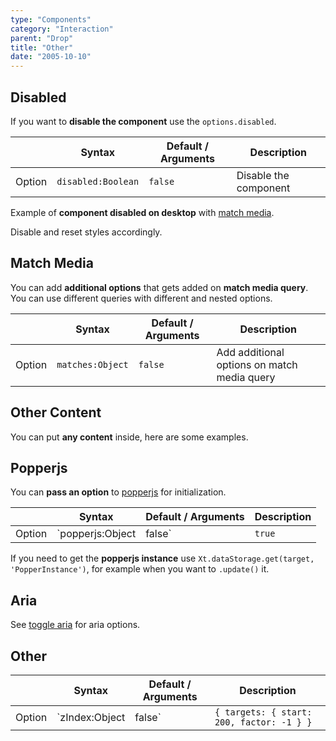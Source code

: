 ```yaml
---
type: "Components"
category: "Interaction"
parent: "Drop"
title: "Other"
date: "2005-10-10"
---
```


## Disabled

If you want to **disable the component** use the `options.disabled`.

<div class="xt-overflow-sub overflow-y-hidden overflow-x-scroll my-5 xt-my-auto w-full">

|                         | Syntax                                    | Default / Arguments                       | Description                   |
| ----------------------- | ----------------------------------------- | ----------------------------- | ----------------------------- |
| Option                  | `disabled:Boolean`                              | `false`                     | Disable the component           |

</div>

Example of **component disabled on desktop** with [match media](/components/drop/api#match-media).

Disable and reset styles accordingly.

<demo>
  <demoinline src="demos/components/drop/disabled">
  </demoinline>
</demo>

## Match Media

You can add **additional options** that gets added on **match media query**. You can use different queries with different and nested options.

<div class="xt-overflow-sub overflow-y-hidden overflow-x-scroll my-5 xt-my-auto w-full">

|                         | Syntax                                    | Default / Arguments                       | Description                   |
| ----------------------- | ----------------------------------------- | ----------------------------- | ----------------------------- |
| Option                  | `matches:Object`                              | `false`                     | Add additional options on match media query           |

</div>

<demo>
  <demoinline src="demos/components/drop/matches">
  </demoinline>
</demo>

## Other Content

You can put **any content** inside, here are some examples.

<demo>
  <demoinline src="demos/components/drop/other-content">
  </demoinline>
</demo>

## Popperjs

You can **pass an option** to [popperjs](https://popper.js.org/docs/v2/) for initialization.

<div class="xt-overflow-sub overflow-y-hidden overflow-x-scroll my-5 xt-my-auto w-full">

|                         | Syntax                                    | Default / Arguments                       | Description                   |
| ----------------------- | ----------------------------------------- | ----------------------------- | ----------------------------- |
| Option                  | `popperjs:Object|false`                          | `true`        | Options for popperjs            |

</div>

If you need to get the **popperjs instance** use `Xt.dataStorage.get(target, 'PopperInstance')`, for example when you want to `.update()` it.

## Aria

See [toggle aria](/components/toggle/other#aria) for aria options.

## Other

<div class="xt-overflow-sub overflow-y-hidden overflow-x-scroll my-5 xt-my-auto w-full">

|                         | Syntax                                    | Default / Arguments                       | Description                   |
| ----------------------- | ----------------------------------------- | ----------------------------- | ----------------------------- |
| Option                  | `zIndex:Object|false`                 | `{ targets: { start: 200, factor: -1 } }`     | Set `z-index` on activation, can be `elements`, `targets`, `elementsInner`, `targetsInner`          |

</div>
